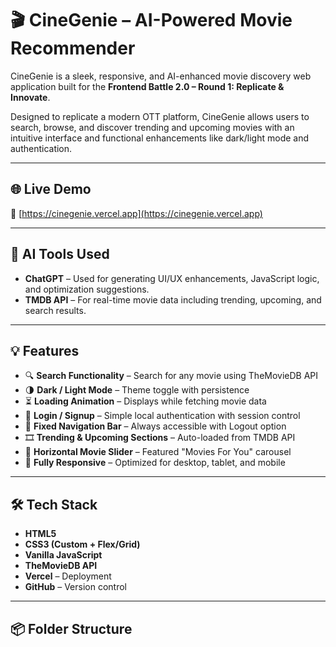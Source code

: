 # 🎬 CineGenie – AI-Powered Movie Recommender

CineGenie is a sleek, responsive, and AI-enhanced movie discovery web application built for the **Frontend Battle 2.0 – Round 1: Replicate & Innovate**.

Designed to replicate a modern OTT platform, CineGenie allows users to search, browse, and discover trending and upcoming movies with an intuitive interface and functional enhancements like dark/light mode and authentication.

---

## 🌐 Live Demo

🔗 [https://cinegenie.vercel.app](https://cinegenie.vercel.app)

---

## 🧠 AI Tools Used

- **ChatGPT** – Used for generating UI/UX enhancements, JavaScript logic, and optimization suggestions.
- **TMDB API** – For real-time movie data including trending, upcoming, and search results.

---

## 💡 Features

- 🔍 **Search Functionality** – Search for any movie using TheMovieDB API
- 🌗 **Dark / Light Mode** – Theme toggle with persistence
- ⏳ **Loading Animation** – Displays while fetching movie data
- 🔐 **Login / Signup** – Simple local authentication with session control
- 🧭 **Fixed Navigation Bar** – Always accessible with Logout option
- 🎞️ **Trending & Upcoming Sections** – Auto-loaded from TMDB API
- 🎠 **Horizontal Movie Slider** – Featured "Movies For You" carousel
- 📱 **Fully Responsive** – Optimized for desktop, tablet, and mobile

---

## 🛠️ Tech Stack

- **HTML5**
- **CSS3 (Custom + Flex/Grid)**
- **Vanilla JavaScript**
- **TheMovieDB API**
- **Vercel** – Deployment
- **GitHub** – Version control

---

## 📦 Folder Structure

